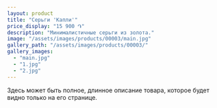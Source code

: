 ```yaml
---
layout: product
title: "Серьги 'Капли'"
price_display: "15 900 ֏"
description: "Минималистичные серьги из золота."
image: "/assets/images/products/00003/main.jpg"
gallery_path: "/assets/images/products/00003/"
gallery_images:
  - "main.jpg"
  - "1.jpg"
  - "2.jpg"
---
```


Здесь может быть полное, длинное описание товара, которое будет видно только на его странице.  
